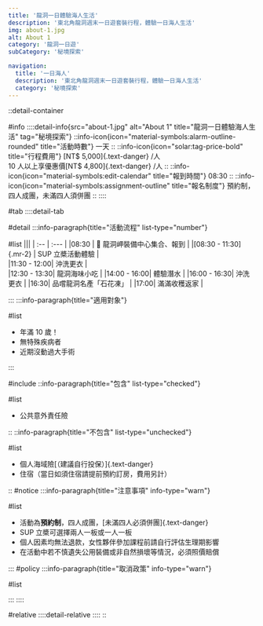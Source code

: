 ```yaml
---
title: '龍洞一日體驗海人生活'
description: '東北角龍洞週末一日遊套裝行程，體驗一日海人生活'
img: about-1.jpg
alt: About 1
category: '龍洞一日遊'
subCategory: '秘境探索'

navigation:
  title: '一日海人'
  description: '東北角龍洞週末一日遊套裝行程，體驗一日海人生活'
  category: '秘境探索'
---
```


::detail-container

#info
::::detail-info{src="about-1.jpg" alt="About 1" title="龍洞一日體驗海人生活" tag="秘境探索"}
::info-icon{icon="material-symbols:alarm-outline-rounded" title="活動時數"}
一天
::
::info-icon{icon="solar:tag-price-bold" title="行程費用"}
[NT$ 5,000]{.text-danger} /人
<br />
10 人以上享優惠價[NT$ 4,800]{.text-danger} /人
::
::info-icon{icon="material-symbols:edit-calendar" title="報到時間"}
08:30
::
::info-icon{icon="material-symbols:assignment-outline" title="報名制度"}
預約制，四人成團，未滿四人須併團
::
::::

#tab
::::detail-tab

#detail
:::info-paragraph{title="活動流程" list-type="number"}

#list
|||
| :-- | :--- |
|08:30 | :triangular_flag_on_post: 龍洞岬裝備中心集合、報到 |
|[08:30 - 11:30]{.mr-2} | SUP 立槳活動體驗 |  
|11:30 - 12:00| 沖洗更衣 |  
|12:30 - 13:30| 龍洞海味小吃 |
|14:00 - 16:00| 體驗潛水 |
|16:00 - 16:30| 沖洗更衣 |
|16:30| 品嚐龍洞名產「石花凍」 |
|17:00| 滿滿收穫返家 |

:::
:::info-paragraph{title="適用對象"}

#list

- 年滿 10 歲！
- 無特殊疾病者
- 近期沒動過大手術

:::

#include
::info-paragraph{title="包含" list-type="checked"}

#list

- 公共意外責任險

::
::info-paragraph{title="不包含" list-type="unchecked"}

#list

- 個人海域險[（建議自行投保）]{.text-danger}
- 住宿（當日如須住宿請提前預約訂房，費用另計）

::
#notice
:::info-paragraph{title="注意事項" info-type="warn"}

#list

- 活動為**預約制**，四人成團，[未滿四人必須併團]{.text-danger}
- SUP 立槳可選擇兩人一板或一人一板
- 個人因素均無法退款，女性夥伴參加課程前請自行評估生理期影響
- 在活動中若不慎遺失公用裝備或非自然損壞等情況，必須照價賠償

:::
#policy
:::info-paragraph{title="取消政策" info-type="warn"}

#list

:::
::::

#relative
::::detail-relative
::::
::
